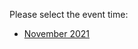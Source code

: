 Please select the event time:

- [November 2021](https://github.com/IBM/cp4ba-tech-jam/tree/main/Presentations%20%26%20Recordings/Americas/November%202021)
